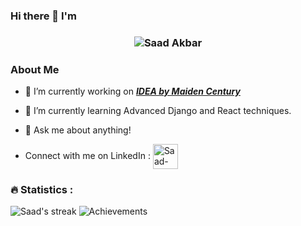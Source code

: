 ### Hi there 👋 I'm


<h3 align="center">
   <img alt="Saad Akbar" src="https://readme-typing-svg.herokuapp.com/?lines=Saad+Akbar;Full-Stack+Engineer&font=Fira%20Code&width=440&height=45&color=68C3D4&vCenter=true&size=21"></a>
</h3>

<h3> About Me </h3>

- 🔭 I’m currently working on ***[IDEA by Maiden Century](https://maidencentury.com)***
- 🌱 I’m currently learning Advanced Django and React techniques.
- 💬 Ask me about anything!

- Connect with me on LinkedIn :
   <a href="https://www.linkedin.com/in/saadakbar1/" target="_blank"><img align="center" src="https://img.icons8.com/color/344/linkedin.png" alt="Saad-Akbar-1" height="40" width="40" /></a> 
</p>

<h3>🔥 Statistics :</h3>

<img alt="Saad's streak" src="http://github-readme-streak-stats.herokuapp.com?user=Saad-Akbar-1&theme=monokai&hide_border=true&date_format=j%20M%5B%20Y%5D&background=1F222E&stroke=FFFFFF&currStreakLabel=FFE8D1&sideLabels=FFE8D1&ring=68C3D4&fire=568EA3&currStreakNum=FFFFFF&sideNums=68C3D4"/>

 <img alt="Achievements" src="https://github-profile-trophy.vercel.app/?username=Saad-Akbar-1&theme=nord&title=MultiLanguage,Commits,&no-frame=true&margin-w=18">
 
<!-- <img alt="Saad's Stats" src="https://denvercoder1-github-readme-stats.vercel.app/api/?username=Saad-Akbar-1&show_icons=true&count_private=true&theme=react&hide_border=true&bg_color=1F222E&title_color=68C3D4&icon_color=FFE8D1&hide_title=true&hide=contribs&include_all_commits=true&custom_title=GitHub Stats"/>


<details>
   <summary> 📈 Contribution Graph </summary>
   <br/>
   
   <img alt="Saad's Graph" src="https://denvercoder1-activity-graph.herokuapp.com/graph/?username=Saad-Akbar-1&bg_color=1F222E&color=68C3D4&line=568EA3&point=FFE8D1&hide_border=true" width="100%">
   
</details> -->
